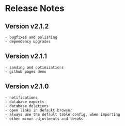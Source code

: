 # Release Notes

## Version v2.1.2
	- bugfixes and polishing
	- dependency upgrades

## Version v2.1.1
	- sanding and optimizations
	- github pages demo

## Version v2.1.0
	- notifications
	- database exports
	- database deletions
	- open links in default browser
	- always use the default table config, when importing
	- other minor adjustments and tweaks
